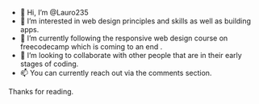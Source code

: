 - 👋 Hi, I’m @Lauro235
- 👀 I’m interested in web design principles and skills as well as building apps.
- 🌱 I’m currently following the responsive web design course on freecodecamp which is coming to an end .
- 💞️ I’m looking to collaborate with other people that are in their early stages of coding.
- 📫 You can currently reach out via the comments section.

Thanks for reading.

<!---
Lauro235/Lauro235 is a ✨ special ✨ repository because its `README.md` (this file) appears on your GitHub profile.
You can click the Preview link to take a look at your changes.
--->

